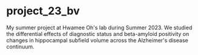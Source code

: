# project_23_bv
My summer project at Hwamee Oh's lab during Summer 2023. We studied the differential effects of diagnostic status and beta-amyloid positivity on changes in hippocampal subfield volume across the Alzheimer's disease continuum. 
